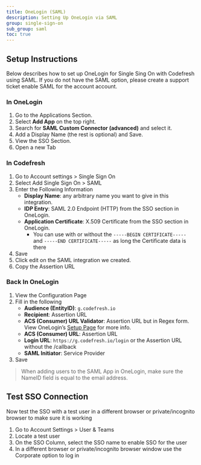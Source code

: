 ```yaml
---
title: OneLogin (SAML)
description: Setting Up OneLogin via SAML
group: single-sign-on
sub_group: saml
toc: true
---
```


## Setup Instructions

Below describes how to set up OneLogin for Single Sing On with Codefresh using SAML.  If you do not have the SAML option, please create a support ticket enable SAML for the account account.

### In OneLogin

1. Go to the Applications Section.
1. Select **Add App** on the top right.
1. Search for **SAML Custom Connector (advanced)** and select it.
1. Add a Display Name (the rest is optional) and Save.
1. View the SSO Section.
1. Open a new Tab

### In Codefresh

1. Go to Account settings > Single Sign On
1. Select Add Single Sign On > SAML
1. Enter the Following Information
    - **Display Name**: any arbitrary name you want to give in this integration.
    - **IDP Entry**: SAML 2.0 Endpoint (HTTP) from the SSO section in OneLogin.
    - **Application Certificate**: X.509 Certificate from the SSO section in OneLogin.
      - You can use with or without the `-----BEGIN CERTIFICATE-----` and `-----END CERTIFICATE-----` as long the Certificate data is there
1. Save
1. Click edit on the SAML integration we created.
1. Copy the Assertion URL

### Back In OneLogin

1. View the Configuration Page
1. Fill in the following
    - **Audience (EntityID)**: `g.codefresh.io`
    - **Recipient**: Assertion URL
    - **ACS (Consumer) URL Validator**: Assertion URL but in Regex form. View OneLogin’s [Setup Page](https://onelogin.service-now.com/support?id=kb_article&sys_id=c89fefdadb2310503de43e043996195a&kb_category=93e869b0db185340d5505eea4b961934) for more info.
    - **ACS (Consumer) URL**: Assertion URL
    - **Login URL**: `https://g.codefresh.io/login` or the Assertion URL without the /callback
    - **SAML Initiator**: Service Provider
1. Save

> When adding users to the SAML App in OneLogin, make sure the NameID field is equal to the email address.

## Test SSO Connection

Now test the SSO with a test user in a different browser or private/incognito browser to make sure it is working

1. Go to Account Settings > User & Teams
1. Locate a test user
1. On the SSO Column, select the SSO name to enable SSO for the user
1. In a different browser or private/incognito browser window use the Corporate option to log in

